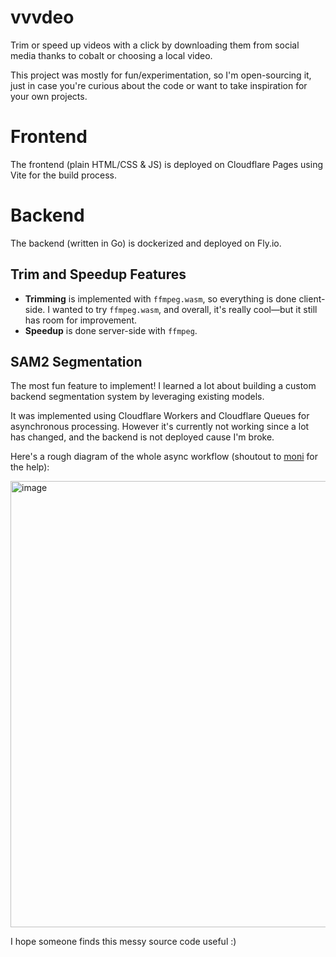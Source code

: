 # vvvdeo

Trim or speed up videos with a click by downloading them from social media thanks to cobalt or choosing a local video.

This project was mostly for fun/experimentation, so I'm open-sourcing it, just in case you're curious about the code or want to take inspiration for your own projects.

# Frontend

The frontend (plain HTML/CSS & JS) is deployed on Cloudflare Pages using Vite for the build process.

# Backend

The backend (written in Go) is dockerized and deployed on Fly.io.

## Trim and Speedup Features

- **Trimming** is implemented with `ffmpeg.wasm`, so everything is done client-side. I wanted to try `ffmpeg.wasm`, and overall, it's really cool—but it still has room for improvement.
- **Speedup** is done server-side with `ffmpeg`.

## SAM2 Segmentation

The most fun feature to implement! I learned a lot about building a custom backend segmentation system by leveraging existing models.

It was implemented using Cloudflare Workers and Cloudflare Queues for asynchronous processing. However it's currently not working since a lot has changed, and the backend is not deployed cause I'm broke.

Here's a rough diagram of the whole async workflow (shoutout to [moni](https://x.com/fr3fou) for the help):

<img width="714" alt="image" src="https://github.com/user-attachments/assets/d5d7dee8-e98f-4532-8372-fe6f1dd16c8b" />

I hope someone finds this messy source code useful :)
